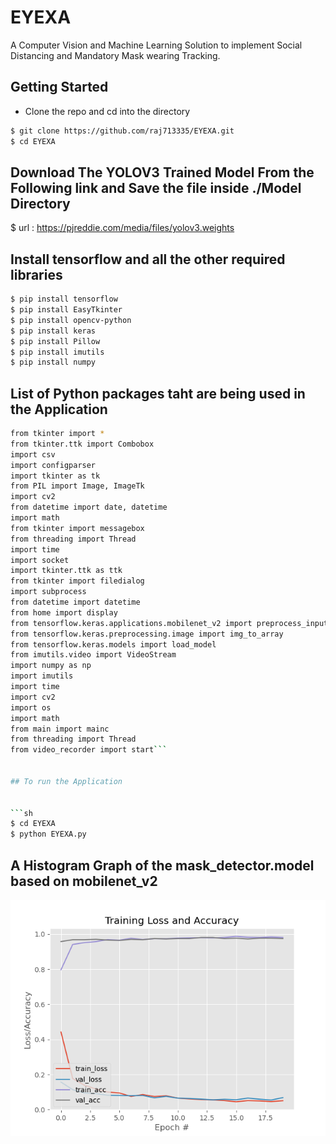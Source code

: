 # EYEXA
A Computer Vision and Machine Learning Solution to implement Social Distancing and Mandatory Mask wearing Tracking.



## Getting Started
- Clone the repo and cd into the directory
```sh
$ git clone https://github.com/raj713335/EYEXA.git
$ cd EYEXA
```


## Download The YOLOV3 Trained Model From the Following link and Save the file inside ./Model Directory

$ url : https://pjreddie.com/media/files/yolov3.weights





## Install tensorflow and all the other required libraries 

```sh
$ pip install tensorflow
$ pip install EasyTkinter
$ pip install opencv-python
$ pip install keras
$ pip install Pillow
$ pip install imutils
$ pip install numpy
```

## List of Python packages taht are being used in the Application

```sh
from tkinter import *
from tkinter.ttk import Combobox
import csv
import configparser
import tkinter as tk
from PIL import Image, ImageTk
import cv2
from datetime import date, datetime
import math
from tkinter import messagebox
from threading import Thread
import time
import socket
import tkinter.ttk as ttk
from tkinter import filedialog
import subprocess
from datetime import datetime
from home import display
from tensorflow.keras.applications.mobilenet_v2 import preprocess_input
from tensorflow.keras.preprocessing.image import img_to_array
from tensorflow.keras.models import load_model
from imutils.video import VideoStream
import numpy as np
import imutils
import time
import cv2
import os
import math
from main import mainc
from threading import Thread
from video_recorder import start```


## To run the Application


```sh
$ cd EYEXA
$ python EYEXA.py
```



## A Histogram Graph of the mask_detector.model based on mobilenet_v2

![](Model/Model.png)
